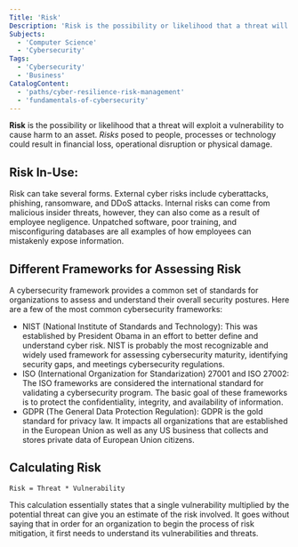 ```yaml
---
Title: 'Risk'
Description: 'Risk is the possibility or likelihood that a threat will exploit a vulnerability to cause harm to an asset.'
Subjects:
  - 'Computer Science'
  - 'Cybersecurity'
Tags:
  - 'Cybersecurity'
  - 'Business'
CatalogContent:
  - 'paths/cyber-resilience-risk-management'
  - 'fundamentals-of-cybersecurity'
---
```


**Risk** is the possibility or likelihood that a threat will exploit a vulnerability to cause harm to an asset. _Risks_ posed to people, processes or technology could result in financial loss, operational disruption or physical damage.

## Risk In-Use:

Risk can take several forms. External cyber risks include cyberattacks, phishing, ransomware, and DDoS attacks. Internal risks can come from malicious insider threats, however, they can also come as a result of employee negligence. Unpatched software, poor training, and misconfiguring databases are all examples of how employees can mistakenly expose information.

## Different Frameworks for Assessing Risk

A cybersecurity framework provides a common set of standards for organizations to assess and understand their overall security postures. Here are a few of the most common cybersecurity frameworks:
- NIST (National Institute of Standards and Technology): This was established by President Obama in an effort to better define and understand cyber risk. NIST is probably the most recognizable and widely used framework for assessing cybersecurity maturity, identifying security gaps, and meetings cybersecurity regulations. 
- ISO (International Organization for Standarization) 27001 and ISO 27002: The ISO frameworks are considered the international standard for validating a cybersecurity program. The basic goal of these frameworks is to protect the confidentiality, integrity, and availability of information.
- GDPR (The General Data Protection Regulation): GDPR is the gold standard for privacy law. It impacts all organizations that are established in the European Union as well as any US business that collects and stores private data of European Union citizens.

## Calculating Risk

`Risk = Threat * Vulnerability`

This calculation essentially states that a single vulnerability multiplied by the potential threat can give you an estimate of the risk involved. It goes without saying that in order for an organization to begin the process of risk mitigation, it first needs to understand its vulnerabilities and threats. 
